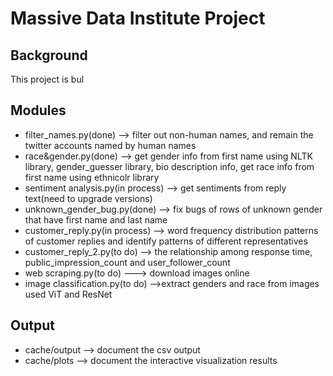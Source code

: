 # Massive Data Institute Project
## Background
This project is bul

## Modules

- filter_names.py(done) --> filter out non-human names, and remain the twitter accounts named by human names
- race&gender.py(done) --> get gender info from first name using NLTK library, gender_guesser library, bio description info, get race info from first name using ethnicolr library
- sentiment analysis.py(in process) --> get sentiments from reply text(need to upgrade versions)
- unknown_gender_bug.py(done) --> fix bugs of rows of unknown gender that have first name and last name
- customer_reply.py(in process) --> word frequency distribution patterns of customer replies and identify patterns of different representatives
- customer_reply_2.py(to do) --> the relationship among response time, public_impression_count and user_follower_count
- web scraping.py(to do) ---> download images online
- image classification.py(to do) -->extract genders and race from images used ViT and ResNet

## Output
- cache/output --> document the csv output
- cache/plots --> document the interactive visualization results